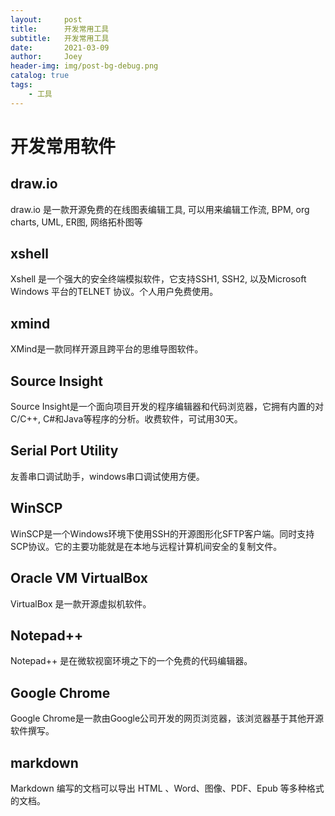 ```yaml
---
layout:     post
title:      开发常用工具
subtitle:   开发常用工具
date:       2021-03-09
author:     Joey
header-img: img/post-bg-debug.png
catalog: true
tags:
    - 工具
---
```


# 开发常用软件
## draw.io
draw.io 是一款开源免费的在线图表编辑工具, 可以用来编辑工作流, BPM, org charts, UML, ER图, 网络拓朴图等
## xshell
Xshell 是一个强大的安全终端模拟软件，它支持SSH1, SSH2, 以及Microsoft Windows 平台的TELNET 协议。个人用户免费使用。
## xmind
XMind是一款同样开源且跨平台的思维导图软件。
## Source Insight
Source Insight是一个面向项目开发的程序编辑器和代码浏览器，它拥有内置的对C/C++, C#和Java等程序的分析。收费软件，可试用30天。
## Serial Port Utility
友善串口调试助手，windows串口调试使用方便。
## WinSCP
WinSCP是一个Windows环境下使用SSH的开源图形化SFTP客户端。同时支持SCP协议。它的主要功能就是在本地与远程计算机间安全的复制文件。
## Oracle VM VirtualBox
VirtualBox 是一款开源虚拟机软件。
## Notepad++
Notepad++ 是在微软视窗环境之下的一个免费的代码编辑器。
## Google Chrome
Google Chrome是一款由Google公司开发的网页浏览器，该浏览器基于其他开源软件撰写。
## markdown
Markdown 编写的文档可以导出 HTML 、Word、图像、PDF、Epub 等多种格式的文档。

